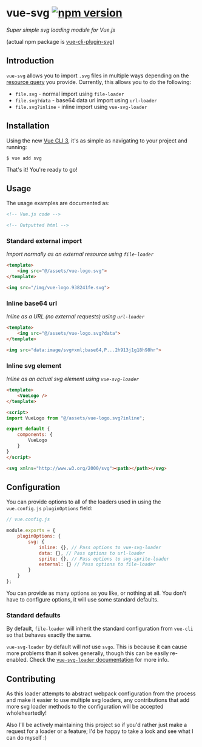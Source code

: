 # vue-svg [![npm version](https://badge.fury.io/js/vue-cli-plugin-svg.svg)](https://badge.fury.io/js/vue-cli-plugin-svg)
_Super simple svg loading module for Vue.js_

(actual npm package is [vue-cli-plugin-svg](https://www.npmjs.com/package/vue-cli-plugin-svg))

## Introduction

`vue-svg` allows you to import `.svg` files in multiple ways depending on the [resource query](https://webpack.js.org/configuration/module/#rule-resourcequery) you provide. Currently, this allows you to do the following:

- `file.svg` - normal import using `file-loader`
- `file.svg?data` - base64 data url import using `url-loader`
- `file.svg?inline` - inline import using `vue-svg-loader`

## Installation
Using the new [Vue CLI 3](https://cli.vuejs.org/), it's as simple as navigating to your project and running:

```console
$ vue add svg
```

That's it! You're ready to go!

## Usage

The usage examples are documented as:

```html
<!-- Vue.js code -->
```

```html
<!-- Outputted html -->
```


### Standard external import

_Import normally as an external resource using `file-loader`_

```html
<template>
	<img src="@/assets/vue-logo.svg">
</template>
```

```html
<img src="/img/vue-logo.938241fe.svg">
```

### Inline base64 url

_Inline as a URL (no external requests) using `url-loader`_

```html
<template>
	<img src="@/assets/vue-logo.svg?data">
</template>
```

```html
<img src="data:image/svg+xml;base64,P...2h913j1g18h98hr">
```

### Inline svg element

_Inline as an actual svg element using `vue-svg-loader`_

```html
<template>
	<VueLogo />
</template>

<script>
import VueLogo from "@/assets/vue-logo.svg?inline";

export default {
	components: {
		VueLogo
	}
}
</script>
```

```html
<svg xmlns="http://www.w3.org/2000/svg"><path></path></svg>
```

## Configuration
You can provide options to all of the loaders used in using the `vue.config.js` `pluginOptions` field:

```javascript
// vue.config.js

module.exports = {
	pluginOptions: {
		svg: {
			inline: {}, // Pass options to vue-svg-loader
			data: {}, // Pass options to url-loader
			sprite: {}, // Pass options to svg-sprite-loader
			external: {} // Pass options to file-loader
		}
	}
};

```

You can provide as many options as you like, or nothing at all. You don't have to configure options, it will use some standard defaults.

### Standard defaults
By default, `file-loader` will inherit the standard configuration from `vue-cli` so that behaves exactly the same.

`vue-svg-loader` by default will _not_ use `svgo`. This is because it can cause more problems than it solves generally, though this can be easily re-enabled. Check the [`vue-svg-loader` documentation](https://vue-svg-loader.js.org/) for more info.

## Contributing
As this loader attempts to abstract webpack configuration from the process and make it easier to use multiple svg loaders, any contributions that add more svg loader methods to the configuration will be accepted wholeheartedly!

Also I'll be actively maintaining this project so if you'd rather just make a request for a loader or a feature; I'd be happy to take a look and see what I can do myself :)

